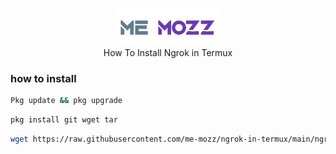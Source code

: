 <p align="center">
<img src="https://raw.githubusercontent.com/me-mozz/wahahahahah/main/me-mozz.png" height="60"><br>
How To Install Ngrok in Termux
</p>


### how to install

```bash
Pkg update && pkg upgrade
```
```bash
pkg install git wget tar
```
```bash
wget https://raw.githubusercontent.com/me-mozz/ngrok-in-termux/main/ngrok.sh
```
